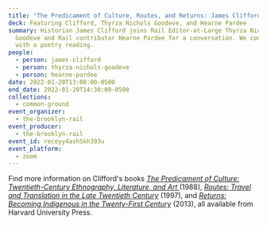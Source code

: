 ```yaml
---
title: "The Predicament of Culture, Routes, and Returns: James Clifford"
deck: Featuring Clifford, Thyrza Nichols Goodeve, and Hearne Pardee
summary: Historian James Clifford joins Rail Editor-at-Large Thyrza Nichols
  Goodeve and Rail contributor Hearne Pardee for a conversation. We conclude
  with a poetry reading.
people:
  - person: james-clifford
  - person: thyrza-nichols-goodeve
  - person: hearne-pardee
date: 2022-01-20T13:00:00-0500
end_date: 2022-01-20T14:30:00-0500
collections:
  - common-ground
event_organizer:
  - the-brooklyn-rail
event_producer:
  - the-brooklyn-rail
event_id: receyy4ashSkh393u
event_platform:
  - zoom
---
```

Find more information on Clifford's books *[The Predicament of Culture: Twentieth-Century Ethnography, Literature, and Art ](https://www.hup.harvard.edu/catalog.php?isbn=9780674698437)*(1988), *[Routes: Travel and Translation in the Late Twentieth Century](https://www.hup.harvard.edu/catalog.php?isbn=9780674779617)* (1997), and *[Returns:
Becoming Indigenous in the Twenty-First Century](https://www.hup.harvard.edu/catalog.php?isbn=9780674724921)* (2013), all available from Harvard University Press.